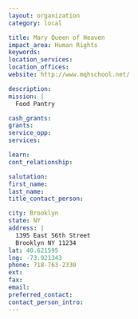 ```yaml
---
layout: organization
category: local

title: Mary Queen of Heaven
impact_area: Human Rights
keywords: 
location_services: 
location_offices: 
website: http://www.mqhschool.net/

description: 
mission: |
  Food Pantry

cash_grants: 
grants: 
service_opp: 
services: 

learn: 
cont_relationship: 

salutation: 
first_name: 
last_name: 
title_contact_person: 

city: Brooklyn
state: NY
address: |
  1395 East 56th Street  
  Brooklyn NY 11234
lat: 40.621595
lng: -73.921343
phone: 718-763-2330
ext: 
fax: 
email: 
preferred_contact: 
contact_person_intro: 
---
```

